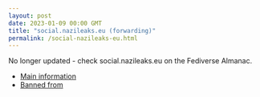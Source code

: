 ```yaml
---
layout: post
date: 2023-01-09 00:00 GMT
title: "social.nazileaks.eu (forwarding)"
permalink: /social-nazileaks-eu.html
---
```


No longer updated - check social.nazileaks.eu on the Fediverse Almanac.

* [Main information](https://www.fediversealmanac.com/api/v1/instances/social.nazileaks.eu)
* [Banned from](https://www.fediversealmanac.com/api/v1/instances/social.nazileaks.eu/banned_from)

